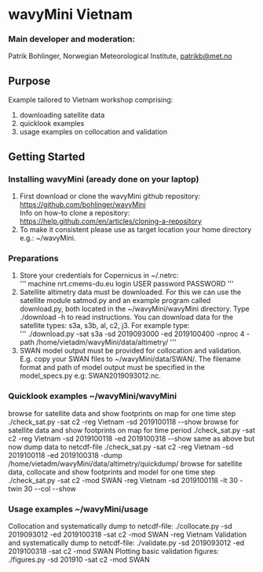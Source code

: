 # wavyMini Vietnam

### Main developer and moderation:
Patrik Bohlinger, Norwegian Meteorological Institute, patrikb@met.no

## Purpose
Example tailored to Vietnam workshop comprising:  
1. downloading satellite data  
2. quicklook examples  
3. usage examples on collocation and validation  

## Getting Started
### Installing wavyMini (aready done on your laptop)
1. First download or clone the wavyMini github repository: https://github.com/bohlinger/wavyMini  
Info on how-to clone a repository:
https://help.github.com/en/articles/cloning-a-repository  
2. To make it consistent please use as target location your home directory e.g.: ~/wavyMini.

### Preparations
1. Store your credentials for Copernicus in ~/.netrc:  
'''
machine nrt.cmems-du.eu   login USER   password PASSWORD
'''
2. Satellite altimetry data must be downloaded. For this we can use the satellite module satmod.py and an example program called download.py, both located in the  ~/wavyMini/wavyMini directory. Type ./download -h to read instructions. You can download data for the satellite types: s3a, s3b, al, c2, j3. For example type:  
'''
./download.py -sat s3a -sd 2019093000 -ed 2019100400 -nproc 4 -path /home/vietadm/wavyMini/data/altimetry/
'''
3. SWAN model output must be provided for collocation and validation. E.g. copy your SWAN files to ~/wavyMini/data/SWAN/. The filename format and path of model output must be specified in the model_specs.py e.g: SWAN2019093012.nc.

### Quicklook examples ~/wavyMini/wavyMini
browse for satellite data and show footprints on map for one time step
./check_sat.py -sat c2 -reg Vietnam -sd 2019100118 --show
browse for satellite data and show footprints on map for time period
./check_sat.py -sat c2 -reg Vietnam -sd 2019100118 -ed 2019100318 --show
same as above but now dump data to netcdf-file
./check_sat.py -sat c2 -reg Vietnam -sd 2019100118 -ed 2019100318 -dump /home/vietadm/wavyMini/data/altimetry/quickdump/
browse for satellite data, collocate and show footprints and model for one time step
./check_sat.py -sat c2 -mod SWAN -reg Vietnam -sd 2019100118 -lt 30 -twin 30 --col --show

### Usage examples ~/wavyMini/usage
Collocation and systematically dump to netcdf-file:
./collocate.py -sd 2019093012 -ed 2019100318 -sat c2 -mod SWAN -reg Vietnam
Validation and systematically dump to netcdf-file:
./validate.py -sd 2019093012 -ed 2019100318 -sat c2 -mod SWAN
Plotting basic validation figures:
./figures.py -sd 201910 -sat c2 -mod SWAN
